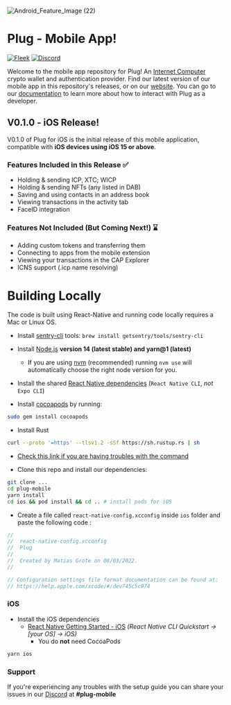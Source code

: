 ![Android_Feature_Image (22)](https://user-images.githubusercontent.com/73345016/160957212-31555bb1-26b8-4d76-81fa-1f5a64f55a1b.png)

# Plug - Mobile App!

[![Fleek](https://img.shields.io/badge/Made%20by-Fleek-blue)](https://fleek.co/)
[![Discord](https://img.shields.io/badge/Discord-Channel-blue)](https://discord.gg/yVEcEzmrgm)

Welcome to the mobile app repository for Plug! An [Internet Computer](https://dfinity.org/) crypto wallet and authentication provider. Find our latest version of our mobile app in this repository's releases, or on our [website](https://plugwallet.ooo/). You can go to our [documentation](https://docs.plugwallet.ooo/) to learn more about how to interact with Plug as a developer.

## V0.1.0 - iOS Release!

V0.1.0 of Plug for iOS is the initial release of this mobile application, compatible with **iOS devices using iOS 15 or above**.

### Features Included in this Release ✅

- Holding & sending ICP, XTC; WICP
- Holding & sending NFTs (any listed in DAB)
- Saving and using contacts in an address book
- Viewing transactions in the activity tab
- FaceID integration

### Features Not Included (But Coming Next!) ⌛

- Adding custom tokens and transferring them
- Connecting to apps from the mobile extension
- Viewing your transactions in the CAP Explorer
- ICNS support (.icp name resolving)

# Building Locally

The code is built using React-Native and running code locally requires a Mac or Linux OS.

- Install [sentry-cli](https://github.com/getsentry/sentry-cli) tools: `brew install getsentry/tools/sentry-cli`

- Install [Node.js](https://nodejs.org) **version 14 (latest stable) and yarn@1 (latest)**

  - If you are using [nvm](https://github.com/creationix/nvm#installation) (recommended) running `nvm use` will automatically choose the right node version for you.

- Install the shared [React Native dependencies](https://reactnative.dev/docs/environment-setup#installing-dependencies) (`React Native CLI`, _not_ `Expo CLI`)

- Install [cocoapods](https://guides.cocoapods.org/using/getting-started.html) by running:

```bash
sudo gem install cocoapods
```

- Install Rust

```bash
curl --proto '=https' --tlsv1.2 -sSf https://sh.rustup.rs | sh
```

- [Check this link if you are having troubles with the command](https://www.rust-lang.org/tools/install)

- Clone this repo and install our dependencies:

```bash
git clone ...
cd plug-mobile
yarn install
cd ios && pod install && cd .. # install pods for iOS
```

- Create a file called `react-native-config.xcconfig` inside `ios` folder and paste the following code :

```swift
//
//  react-native-config.xcconfig
//  Plug
//
//  Created by Matias Grote on 08/03/2022.
//

// Configuration settings file format documentation can be found at:
// https://help.apple.com/xcode/#/dev745c5c974
```

### iOS

- Install the iOS dependencies
  - [React Native Getting Started - iOS](https://reactnative.dev/docs/environment-setup#installing-dependencies) _(React Native CLI Quickstart -> [your OS] -> iOS)_
    - You do **not** need CocoaPods

```bash
yarn ios
```

### Support

If you're experiencing any troubles with the setup guide you can share your issues in our [Discord](https://discord.gg/yVEcEzmrgm) at **#plug-mobile**
